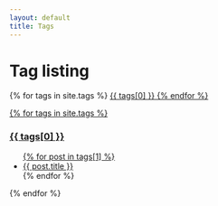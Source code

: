 ```yaml
---
layout: default
title: Tags
---
```


<!-- Begin code @ tags/index.md -->

# Tag listing

<div class="container">
{% for tags in site.tags %}
  <a href="#{{ tags[0] }}"<h3 style="display:inline;">{{ tags[0] }}</h3>
{% endfor %}

{% for tags in site.tags %}
  <h3>{{ tags[0] }}</h3>
  <ul>
    {% for post in tags[1] %}
      <li><a href="{{ post.url| relative_url }}">{{ post.title }}</a></li>
    {% endfor %}
  </ul>
{% endfor %}

<!-- End code @ tags/index.md -->
